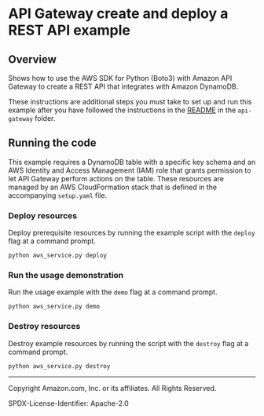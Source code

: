 # API Gateway create and deploy a REST API example

## Overview

Shows how to use the AWS SDK for Python (Boto3) with Amazon API Gateway to
create a REST API that integrates with Amazon DynamoDB.

These instructions are additional steps you must take to set up and run this example
after you have followed the instructions in the [README](../README.md) in the `api-gateway` folder.

## Running the code

This example requires a DynamoDB table with a specific key schema and an
AWS Identity and Access Management (IAM) role that grants permission to let
API Gateway perform actions on the table. These resources are managed by
an AWS CloudFormation stack that is defined in the accompanying `setup.yaml` file.

### Deploy resources

Deploy prerequisite resources by running the example script with the `deploy` flag at
a command prompt.

```
python aws_service.py deploy
```

### Run the usage demonstration

Run the usage example with the `demo` flag at a command prompt.

```
python aws_service.py demo
```

### Destroy resources

Destroy example resources by running the script with the `destroy` flag at a command
prompt.

```
python aws_service.py destroy
```

---
Copyright Amazon.com, Inc. or its affiliates. All Rights Reserved.

SPDX-License-Identifier: Apache-2.0
